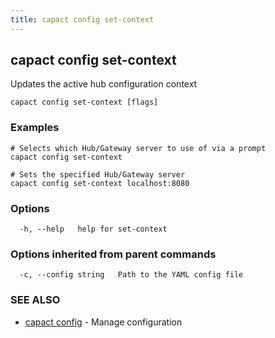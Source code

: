 ```yaml
---
title: capact config set-context
---
```


## capact config set-context

Updates the active hub configuration context

```
capact config set-context [flags]
```

### Examples

```
# Selects which Hub/Gateway server to use of via a prompt
capact config set-context

# Sets the specified Hub/Gateway server
capact config set-context localhost:8080

```

### Options

```
  -h, --help   help for set-context
```

### Options inherited from parent commands

```
  -c, --config string   Path to the YAML config file
```

### SEE ALSO

* [capact config](capact_config.md)	 - Manage configuration

